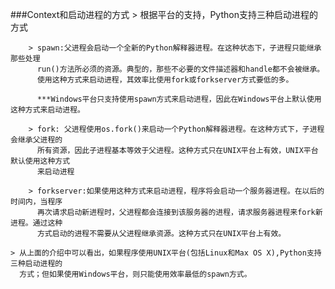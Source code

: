 ###Context和启动进程的方式
	> 根据平台的支持，Python支持三种启动进程的方式
	
		> spawn:父进程会启动一个全新的Python解释器进程。在这种状态下，子进程只能继承那些处理
		  run()方法所必须的资源。典型的，那些不必要的文件描述器和handle都不会被继承。
		  使用这种方式来启动进程，其效率比使用fork或forkserver方式要低的多。

		  ***Windows平台只支持使用spawn方式来启动进程，因此在Windows平台上默认使用这种方式来启动进程。

		> fork: 父进程使用os.fork()来启动一个Python解释器进程。在这种方式下，子进程会继承父进程的
		  所有资源，因此子进程基本等效于父进程。这种方式只在UNIX平台上有效，UNIX平台默认使用这种方式
		  来启动进程

		> forkserver:如果使用这种方式来启动进程，程序将会启动一个服务器进程。在以后的时间内，当程序
		  再次请求启动新进程时，父进程都会连接到该服务器的进程，请求服务器进程来fork新进程。通过这种
		  方式启动的进程不需要从父进程继承资源。这种方式只在UNIX平台上有效。

	> 从上面的介绍中可以看出，如果程序使用UNIX平台(包括Linux和Max OS X),Python支持三种启动进程的
	  方式；但如果使用Windows平台，则只能使用效率最低的spawn方式。
	  